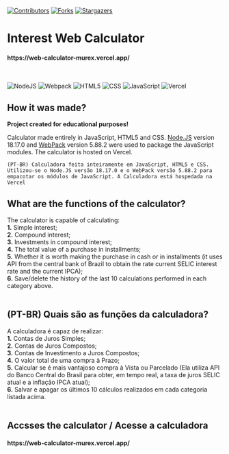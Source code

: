 [![Contributors][contributors-shield]][contributors-url]
[![Forks][forks-shield]][forks-url]
[![Stargazers][stars-shield]][stars-url]

<h1>Interest Web Calculator</h1>

<h4>https://web-calculator-murex.vercel.app/</h4>
<br>

![NodeJS](https://img.shields.io/badge/node.js-6DA55F?style=for-the-badge&logo=node.js&logoColor=white)
![Webpack](https://img.shields.io/badge/webpack-%238DD6F9.svg?style=for-the-badge&logo=webpack&logoColor=black)
![HTML5](https://img.shields.io/badge/HTML5-E34F26?style=for-the-badge&logo=html5&logoColor=white)
![CSS](https://img.shields.io/badge/CSS3-1572B6?style=for-the-badge&logo=css3&logoColor=white)
![JavaScript](https://img.shields.io/badge/javascript-%23323330.svg?style=for-the-badge&logo=javascript&logoColor=%23F7DF1E)
![Vercel](https://img.shields.io/badge/vercel-%23000000.svg?style=for-the-badge&logo=vercel&logoColor=white)


How it was made?
-------------

**Project created for educational purposes!**

Calculator made entirely in JavaScript, HTML5 and CSS. [Node.JS](https://nodejs.org/en) version 18.17.0 and [WebPack](https://webpack.js.org/) version 5.88.2 were used to package the JavaScript modules. The calculator is hosted on Vercel.

`(PT-BR) Calculadora feita inteiramente em JavaScript, HTML5 e CSS. Utilizou-se o Node.JS versão 18.17.0 e o WebPack versão 5.88.2 para empacotar os módulos de JavaScript. A Calculadora está hospedada na Vercel`

What are the functions of the calculator?
-------------
The calculator is capable of calculating:
<br>
  <b>1.</b> Simple interest;
<br>
  <b>2.</b> Compound interest; 
<br>
  <b>3.</b> Investments in compound interest; 
<br>
  <b>4.</b> The total value of a purchase in installments;
<br>
  <b>5.</b> Whether it is worth making the purchase in cash or in installments (it uses API from the central bank of Brazil to obtain the rate current SELIC interest rate and the current IPCA);
<br>
  <b>6.</b> Save/delete the history of the last 10 calculations performed in each category above.
<br><br>


  


(PT-BR) Quais são as funções da calculadora?
-------------
A calculadora é capaz de realizar:
<br>
  <b>1.</b> Contas de Juros Simples;
<br>
  <b>2.</b> Contas de Juros Compostos; 
<br>
  <b>3.</b> Contas de Investimento a Juros Compostos; 
<br>
  <b>4.</b> O valor total de uma compra à Prazo;
<br>
  <b>5.</b> Calcular se é mais vantajoso compra à Vista ou Parcelado (Ela utiliza API do Banco Central do Brasil para obter, em tempo real, a taxa de juros SELIC atual e a inflação IPCA atual);
<br>
  <b>6.</b> Salvar e apagar os últimos 10 cálculos realizados em cada categoria listada acima.
<br><br>



Accsses the calculator / Acesse a calculadora
-------------
<h4>https://web-calculator-murex.vercel.app/</h4>

 <!-- MARKDOWN LINKS & IMAGES -->
<!-- https://www.markdownguide.org/basic-syntax/#reference-style-links -->
[contributors-shield]: https://img.shields.io/github/contributors/RuanGemmer/WebCalculator.svg?style=for-the-badge
[contributors-url]: https://github.com/RuanGemmer/WebCalculator/graphs/contributors
[forks-shield]: https://img.shields.io/github/forks/RuanGemmer/WebCalculator.svg?style=for-the-badge
[forks-url]: https://github.com/RuanGemmer/WebCalculator/network/members
[stars-shield]: https://img.shields.io/github/stars/RuanGemmer/WebCalculator.svg?style=for-the-badge
[stars-url]: https://github.com/RuanGemmer/WebCalculator/stargazers
